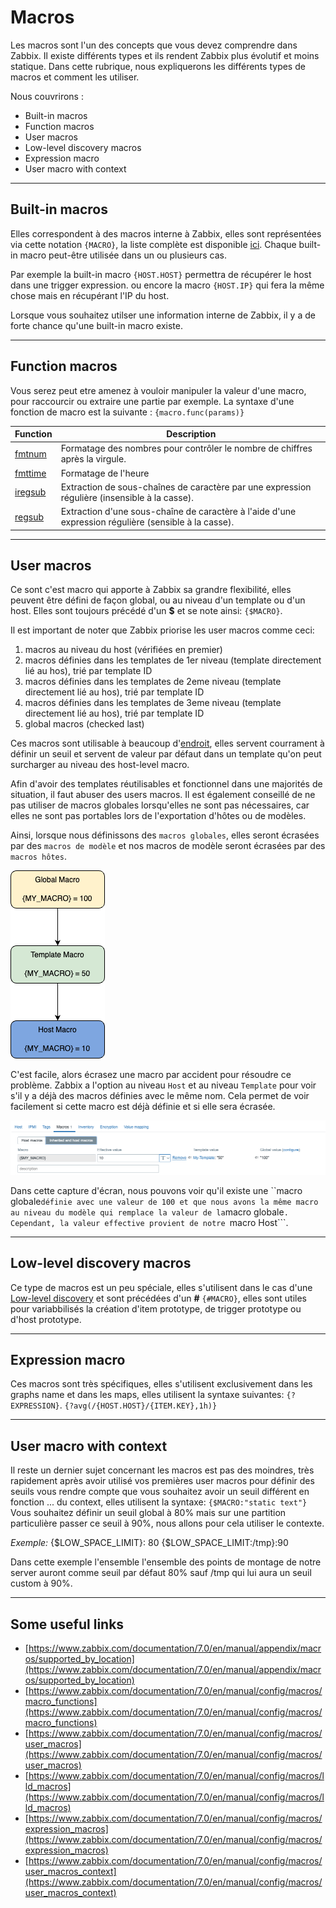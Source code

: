 # Macros

Les macros sont l'un des concepts que vous devez comprendre dans Zabbix. Il existe différents types et ils rendent Zabbix plus évolutif et moins statique.
Dans cette rubrique, nous expliquerons les différents types de macros et comment les utiliser.

Nous couvrirons :

- Built-in macros
- Function macros
- User macros
- Low-level discovery macros
- Expression macro
- User macro with context

---


## Built-in macros

Elles correspondent à des macros interne à Zabbix, elles sont représentées via cette notation `{MACRO}`, la liste complète est disponible [ici](https://www.zabbix.com/documentation/7.0/en/manual/appendix/macros/supported_by_location). Chaque built-in macro peut-être utilisée dans un ou plusieurs cas.

Par exemple la built-in macro `{HOST.HOST}` permettra de récupérer le host dans une trigger expression.
ou encore la macro `{HOST.IP}` qui fera la même chose mais en récupérant l'IP du host.

Lorsque vous souhaitez utilser une information interne de Zabbix, il y a de forte chance qu'une built-in macro existe.


---

## Function macros

Vous serez peut etre amenez à vouloir manipuler la valeur d'une macro, pour raccourcir ou extraire une partie par exemple.
La syntaxe d'une fonction de macro est la suivante : `{macro.func(params)}`

|Function|Description|
|--|--|
|[fmtnum](https://www.zabbix.com/documentation/7.0/en/manual/config/macros/macro_functions#fmtnum)|Formatage des nombres pour contrôler le nombre de chiffres après la virgule.|
|[fmttime](https://www.zabbix.com/documentation/7.0/en/manual/config/macros/macro_functions#fmttime)|Formatage de l'heure|
|[iregsub](https://www.zabbix.com/documentation/7.0/en/manual/config/macros/macro_functions#iregsub)|Extraction de sous-chaînes de caractère par une expression régulière (insensible à la casse).|
|[regsub](https://www.zabbix.com/documentation/7.0/en/manual/config/macros/macro_functions#regsub)|Extraction d'une sous-chaîne de caractère à l'aide d'une expression régulière (sensible à la casse).|


---

## User macros

Ce sont c'est macro qui apporte à Zabbix sa grandre flexibilité, elles peuvent être défini de façon global, ou au niveau d'un template ou d'un host.
Elles sont toujours précédé d'un **\$** et se note ainsi: `{$MACRO}`.

Il est important de noter que Zabbix priorise les user macros comme ceci:


1. macros au niveau du host (vérifiées en premier)
2. macros définies dans les templates de 1er niveau (template directement lié au hos), trié par template ID
3. macros définies dans les templates de 2eme niveau (template directement lié au hos), trié par template ID
4. macros définies dans les templates de 3eme niveau (template directement lié au hos), trié par template ID
5. global macros (checked last)


Ces macros sont utilisable à beaucoup d'[endroit](https://www.zabbix.com/documentation/7.0/en/manual/appendix/macros/supported_by_location_user), elles servent courrament à définir un seuil et servent de valeur par défaut dans un template qu'on peut surcharger au niveau des host-level macro.

Afin d'avoir des templates réutilisables et fonctionnel dans une majorités de situation, il faut abuser des users macros.
Il est également conseillé de ne pas utiliser de macros globales lorsqu'elles ne sont pas nécessaires, car elles ne sont pas portables lors de l'exportation d'hôtes ou de modèles.

Ainsi, lorsque nous définissons des ```macros globales```, elles seront écrasées par des ```macros de modèle``` et nos macros de modèle seront écrasées par des ```macros hôtes```.

![macro order](image/macros/macros-order.png)

C'est facile, alors écrasez une macro par accident pour résoudre ce problème. Zabbix a l'option au niveau ```Host``` et au niveau ```Template``` pour voir s'il y a déjà des macros définies avec le même nom. Cela permet de voir facilement si cette macro est déjà définie et si elle sera écrasée.

![macro inheritance](image/macros/inherited-macros.png)

Dans cette capture d'écran, nous pouvons voir qu'il existe une ``macro globale``` définie avec une valeur de 100 et que nous avons la même macro au niveau du modèle qui remplace la valeur de la ```macro globale```. Cependant, la valeur effective provient de notre ```macro Host```.


---

## Low-level discovery macros

Ce type de macros est un peu spéciale, elles s'utilisent dans le cas d'une [Low-level discovery](https://www.zabbix.com/documentation/7.0/en/manual/discovery/low_level_discovery) et sont précédées d'un **#** `{#MACRO}`, elles sont utiles pour variabbilisés la création d'item prototype, de trigger prototype ou d'host prototype.


---

## Expression macro

Ces macros sont très spécifiques, elles s'utilisent exclusivement dans les graphs name et dans les maps, elles utilisent la syntaxe suivantes: `{?EXPRESSION}`.
`{?avg(/{HOST.HOST}/{ITEM.KEY},1h)}`


---

## User macro with context

Il reste un dernier sujet concernant les macros est pas des moindres, très rapidement après avoir utilisé vos premières user macros pour définir des seuils vous rendre compte que vous souhaitez
avoir un seuil différent en fonction ... du context, elles utilisent la syntaxe: `{$MACRO:"static text"}`
Vous souhaitez définir un seuil global à 80% mais sur une partition particulière passer ce seuil à 90%, nous allons pour cela utiliser le contexte.

_Exemple:_
{$LOW_SPACE_LIMIT}: 80
{$LOW_SPACE_LIMIT:/tmp}:90

Dans cette exemple l'ensemble l'ensemble des points de montage de notre server auront comme seuil par défaut 80% sauf /tmp qui lui aura un seuil custom à 90%.


---

## Some useful links

- [https://www.zabbix.com/documentation/7.0/en/manual/appendix/macros/supported_by_location](https://www.zabbix.com/documentation/7.0/en/manual/appendix/macros/supported_by_location)
- [https://www.zabbix.com/documentation/7.0/en/manual/config/macros/macro_functions](https://www.zabbix.com/documentation/7.0/en/manual/config/macros/macro_functions)
- [https://www.zabbix.com/documentation/7.0/en/manual/config/macros/user_macros](https://www.zabbix.com/documentation/7.0/en/manual/config/macros/user_macros)
- [https://www.zabbix.com/documentation/7.0/en/manual/config/macros/lld_macros](https://www.zabbix.com/documentation/7.0/en/manual/config/macros/lld_macros)
- [https://www.zabbix.com/documentation/7.0/en/manual/config/macros/expression_macros](https://www.zabbix.com/documentation/7.0/en/manual/config/macros/expression_macros)
- [https://www.zabbix.com/documentation/7.0/en/manual/config/macros/user_macros_context](https://www.zabbix.com/documentation/7.0/en/manual/config/macros/user_macros_context)
